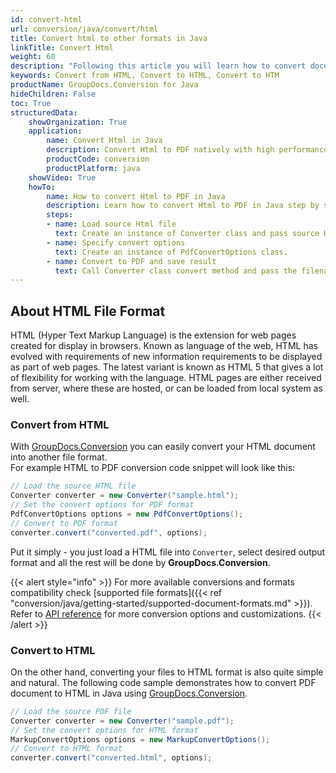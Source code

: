```yaml
---
id: convert-html
url: conversion/java/convert/html
title: Convert html to other formats in Java
linkTitle: Convert Html
weight: 60
description: "Following this article you will learn how to convert documents to HTML format with couple Java code lines and GroupDocs.Conversion for Java."
keywords: Convert from HTML, Convert to HTML, Convert to HTM
productName: GroupDocs.Conversion for Java
hideChildren: False
toc: True
structuredData:
    showOrganization: True
    application:    
        name: Convert Html in Java    
        description: Convert Html to PDF natively with high performance using Java language and GroupDocs.Conversion for Java APIs
        productCode: conversion
        productPlatform: java 
    showVideo: True
    howTo:
        name: How to convert Html to PDF in Java 
        description: Learn how to convert Html to PDF in Java step by step
        steps:
        - name: Load source Html file 
          text: Create an instance of Converter class and pass source Html file path as a constructor parameter. You may specify absolute or relative file path as per your requirements. 
        - name: Specify convert options 
          text: Create an instance of PdfConvertOptions class.
        - name: Convert to PDF and save result 
          text: Call Converter class convert method and pass the filename for the converted PDF file and the PdfConvertOptions object from the previous step as parameters.
---
```


## About HTML File Format

HTML (Hyper Text Markup Language) is the extension for web pages created for display in browsers. Known as language of the web, HTML has evolved with requirements of new information requirements to be displayed as part of web pages. The latest variant is known as HTML 5 that gives a lot of flexibility for working with the language. HTML pages are either received from server, where these are hosted, or can be loaded from local system as well.

### Convert from HTML

With [GroupDocs.Conversion](https://products.groupdocs.com/conversion/java/) you can easily convert your HTML document into another file format.  
For example HTML to PDF conversion code snippet will look like this:

```java
// Load the source HTML file
Converter converter = new Converter("sample.html");
// Set the convert options for PDF format
PdfConvertOptions options = new PdfConvertOptions();
// Convert to PDF format
converter.convert("converted.pdf", options);
```

Put it simply - you just load a HTML file into `Converter`, select desired output format and all the rest will be done by **GroupDocs.Conversion**.  

{{< alert style="info" >}}
For more available conversions and formats compatibility check [supported file formats]({{< ref "conversion/java/getting-started/supported-document-formats.md" >}}).
Refer to [API reference](https://reference.groupdocs.com/conversion/java/com.groupdocs.conversion.options.convert/package-summary) for more conversion options and customizations.
{{< /alert >}}

### Convert to HTML

On the other hand, converting your files to HTML format is also quite simple and natural.
The following code sample demonstrates how to convert PDF document to HTML in Java using [GroupDocs.Conversion](https://products.groupdocs.com/conversion/java).

```java
// Load the source PDF file
Converter converter = new Converter("sample.pdf");
// Set the convert options for HTML format
MarkupConvertOptions options = new MarkupConvertOptions();
// Convert to HTML format
converter.convert("converted.html", options);
```
